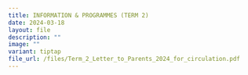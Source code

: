 ```yaml
---
title: INFORMATION & PROGRAMMES (TERM 2)
date: 2024-03-18
layout: file
description: ""
image: ""
variant: tiptap
file_url: /files/Term_2_Letter_to_Parents_2024_for_circulation.pdf
---
```

